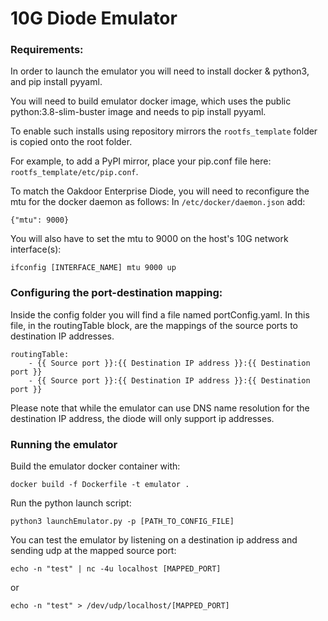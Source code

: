 # 10G Diode Emulator

### Requirements:
In order to launch the emulator you will need to install docker & python3, and pip install pyyaml.

You will need to build emulator docker image, which uses the public python:3.8-slim-buster image
and needs to pip install pyyaml.

To enable such installs using repository mirrors the `rootfs_template` folder is copied onto the root folder.

For example, to add a PyPI mirror, place your pip.conf file here: `rootfs_template/etc/pip.conf`.

To match the Oakdoor Enterprise Diode, you will need to reconfigure the mtu for the docker daemon as follows:
In `/etc/docker/daemon.json` add:

`{"mtu": 9000}`

You will also have to set the mtu to 9000 on the host's 10G network interface(s):

`ifconfig [INTERFACE_NAME] mtu 9000 up`


### Configuring the port-destination mapping:
Inside the config folder you will find a file named portConfig.yaml. In this file, in the routingTable block,
are the mappings of the source ports to destination IP addresses.

    routingTable:
        - {{ Source port }}:{{ Destination IP address }}:{{ Destination port }}
        - {{ Source port }}:{{ Destination IP address }}:{{ Destination port }}

Please note that while the emulator can use DNS name resolution for the destination IP address,
the diode will only support ip addresses.

### Running the emulator
Build the emulator docker container with:

`docker build -f Dockerfile -t emulator .`

Run the python launch script:

`python3 launchEmulator.py -p [PATH_TO_CONFIG_FILE]`

You can test the emulator by listening on a destination ip address and sending udp at the mapped source port:

`echo -n "test" | nc -4u localhost [MAPPED_PORT]`

or

`echo -n "test" > /dev/udp/localhost/[MAPPED_PORT]`
